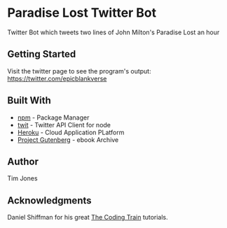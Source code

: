 # Paradise Lost Twitter Bot

Twitter Bot which tweets two lines of John Milton's Paradise Lost an hour

## Getting Started

Visit the twitter page to see the program's output: https://twitter.com/epicblankverse

## Built With

* [npm](https://www.npmjs.com/) - Package Manager
* [twit](https://github.com/ttezel/twit) - Twitter API Client for node
* [Heroku](https://dashboard.heroku.com/apps) - Cloud Application PLatform
* [Project Gutenberg](https://www.gutenberg.org/) - ebook Archive

## Author

Tim Jones

## Acknowledgments

Daniel Shiffman for his great [The Coding Train](https://www.youtube.com/user/shiffman/about) tutorials.
